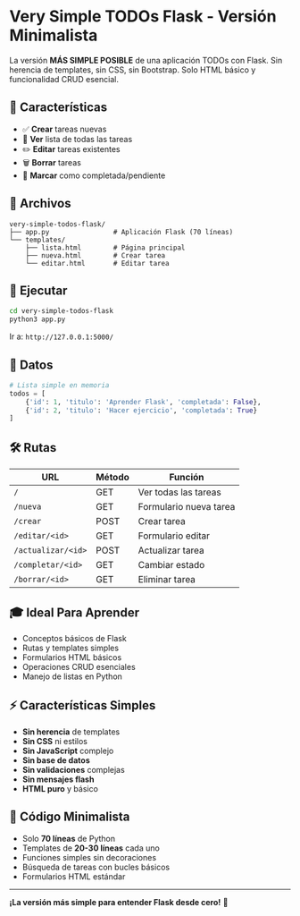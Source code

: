 # Very Simple TODOs Flask - Versión Minimalista

La versión **MÁS SIMPLE POSIBLE** de una aplicación TODOs con Flask. Sin herencia de templates, sin CSS, sin Bootstrap. Solo HTML básico y funcionalidad CRUD esencial.

## 🎯 Características

- ✅ **Crear** tareas nuevas
- 📖 **Ver** lista de todas las tareas  
- ✏️ **Editar** tareas existentes
- 🗑️ **Borrar** tareas
- 🔄 **Marcar** como completada/pendiente

## 📁 Archivos

```
very-simple-todos-flask/
├── app.py                # Aplicación Flask (70 líneas)
└── templates/
    ├── lista.html        # Página principal
    ├── nueva.html        # Crear tarea
    └── editar.html       # Editar tarea
```

## 🚀 Ejecutar

```bash
cd very-simple-todos-flask
python3 app.py
```

Ir a: `http://127.0.0.1:5000/`

## 💾 Datos

```python
# Lista simple en memoria
todos = [
    {'id': 1, 'titulo': 'Aprender Flask', 'completada': False},
    {'id': 2, 'titulo': 'Hacer ejercicio', 'completada': True}
]
```

## 🛠️ Rutas

| URL | Método | Función |
|-----|--------|---------|
| `/` | GET | Ver todas las tareas |
| `/nueva` | GET | Formulario nueva tarea |
| `/crear` | POST | Crear tarea |
| `/editar/<id>` | GET | Formulario editar |
| `/actualizar/<id>` | POST | Actualizar tarea |
| `/completar/<id>` | GET | Cambiar estado |
| `/borrar/<id>` | GET | Eliminar tarea |

## 🎓 Ideal Para Aprender

- Conceptos básicos de Flask
- Rutas y templates simples
- Formularios HTML básicos
- Operaciones CRUD esenciales
- Manejo de listas en Python

## ⚡ Características Simples

- **Sin herencia** de templates
- **Sin CSS** ni estilos
- **Sin JavaScript** complejo
- **Sin base de datos**
- **Sin validaciones** complejas
- **Sin mensajes flash**
- **HTML puro** y básico

## 🔧 Código Minimalista

- Solo **70 líneas** de Python
- Templates de **20-30 líneas** cada uno
- Funciones simples sin decoraciones
- Búsqueda de tareas con bucles básicos
- Formularios HTML estándar

---

**¡La versión más simple para entender Flask desde cero!** 🚀
